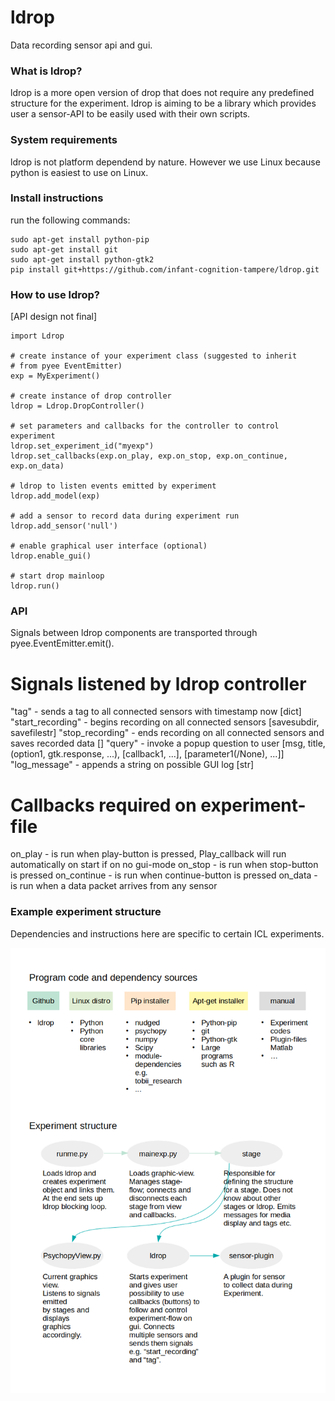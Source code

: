 # ldrop
Data recording sensor api and gui.

### What is ldrop?
ldrop is a more open version of drop that does not require any predefined
structure for the experiment. ldrop is aiming to be a library which provides 
user a sensor-API to be easily used with their own scripts.

### System requirements
ldrop is not platform dependend by nature. However we use Linux because python
is easiest to use on Linux.

### Install instructions
run the following commands:
```
sudo apt-get install python-pip
sudo apt-get install git
sudo apt-get install python-gtk2
pip install git+https://github.com/infant-cognition-tampere/ldrop.git
```

### How to use ldrop?
[API design not final]
```
import Ldrop

# create instance of your experiment class (suggested to inherit
# from pyee EventEmitter)
exp = MyExperiment()

# create instance of drop controller
ldrop = Ldrop.DropController()

# set parameters and callbacks for the controller to control experiment
ldrop.set_experiment_id("myexp")
ldrop.set_callbacks(exp.on_play, exp.on_stop, exp.on_continue, exp.on_data)

# ldrop to listen events emitted by experiment
ldrop.add_model(exp)

# add a sensor to record data during experiment run
ldrop.add_sensor('null')

# enable graphical user interface (optional)
ldrop.enable_gui()

# start drop mainloop
ldrop.run()
```

### API
Signals between ldrop components are transported through pyee.EventEmitter.emit().

# Signals listened by ldrop controller
"tag" - sends a tag to all connected sensors with timestamp now [dict]
"start_recording" - begins recording on all connected sensors [savesubdir, savefilestr]
"stop_recording" - ends recording on all connected sensors and saves recorded data []
"query" - invoke a popup question to user [msg, title, (option1, gtk.response, ...), [callback1, ...], [parameter1(/None), ...]]
"log_message" - appends a string on possible GUI log [str]

# Callbacks required on experiment-file
on_play - is run when play-button is pressed, Play_callback will run automatically on start if on no gui-mode
on_stop - is run when stop-button is pressed
on_continue - is run when continue-button is pressed
on_data - is run when a data packet arrives from any sensor

### Example experiment structure
Dependencies and instructions here are specific to certain ICL experiments.

![Alt text](readme_pic1.png?raw=true "Ldrop example experiment structure")
